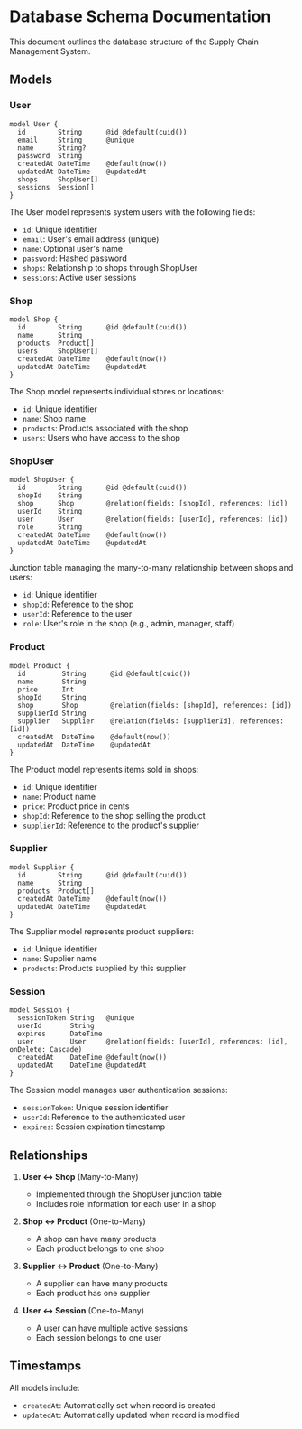 # Database Schema Documentation

This document outlines the database structure of the Supply Chain Management System.

## Models

### User

```prisma
model User {
  id        String      @id @default(cuid())
  email     String      @unique
  name      String?
  password  String
  createdAt DateTime    @default(now())
  updatedAt DateTime    @updatedAt
  shops     ShopUser[]
  sessions  Session[]
}
```

The User model represents system users with the following fields:

- `id`: Unique identifier
- `email`: User's email address (unique)
- `name`: Optional user's name
- `password`: Hashed password
- `shops`: Relationship to shops through ShopUser
- `sessions`: Active user sessions

### Shop

```prisma
model Shop {
  id        String      @id @default(cuid())
  name      String
  products  Product[]
  users     ShopUser[]
  createdAt DateTime    @default(now())
  updatedAt DateTime    @updatedAt
}
```

The Shop model represents individual stores or locations:

- `id`: Unique identifier
- `name`: Shop name
- `products`: Products associated with the shop
- `users`: Users who have access to the shop

### ShopUser

```prisma
model ShopUser {
  id        String      @id @default(cuid())
  shopId    String
  shop      Shop        @relation(fields: [shopId], references: [id])
  userId    String
  user      User        @relation(fields: [userId], references: [id])
  role      String
  createdAt DateTime    @default(now())
  updatedAt DateTime    @updatedAt
}
```

Junction table managing the many-to-many relationship between shops and users:

- `id`: Unique identifier
- `shopId`: Reference to the shop
- `userId`: Reference to the user
- `role`: User's role in the shop (e.g., admin, manager, staff)

### Product

```prisma
model Product {
  id         String      @id @default(cuid())
  name       String
  price      Int
  shopId     String
  shop       Shop        @relation(fields: [shopId], references: [id])
  supplierId String
  supplier   Supplier    @relation(fields: [supplierId], references: [id])
  createdAt  DateTime    @default(now())
  updatedAt  DateTime    @updatedAt
}
```

The Product model represents items sold in shops:

- `id`: Unique identifier
- `name`: Product name
- `price`: Product price in cents
- `shopId`: Reference to the shop selling the product
- `supplierId`: Reference to the product's supplier

### Supplier

```prisma
model Supplier {
  id        String      @id @default(cuid())
  name      String
  products  Product[]
  createdAt DateTime    @default(now())
  updatedAt DateTime    @updatedAt
}
```

The Supplier model represents product suppliers:

- `id`: Unique identifier
- `name`: Supplier name
- `products`: Products supplied by this supplier

### Session

```prisma
model Session {
  sessionToken String   @unique
  userId       String
  expires      DateTime
  user         User     @relation(fields: [userId], references: [id], onDelete: Cascade)
  createdAt    DateTime @default(now())
  updatedAt    DateTime @updatedAt
}
```

The Session model manages user authentication sessions:

- `sessionToken`: Unique session identifier
- `userId`: Reference to the authenticated user
- `expires`: Session expiration timestamp

## Relationships

1. **User <-> Shop** (Many-to-Many)

   - Implemented through the ShopUser junction table
   - Includes role information for each user in a shop

2. **Shop <-> Product** (One-to-Many)

   - A shop can have many products
   - Each product belongs to one shop

3. **Supplier <-> Product** (One-to-Many)

   - A supplier can have many products
   - Each product has one supplier

4. **User <-> Session** (One-to-Many)
   - A user can have multiple active sessions
   - Each session belongs to one user

## Timestamps

All models include:

- `createdAt`: Automatically set when record is created
- `updatedAt`: Automatically updated when record is modified
